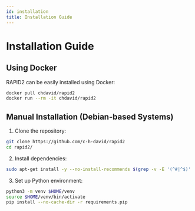 ```yaml
---
id: installation
title: Installation Guide
---
```


# Installation Guide

## Using Docker
RAPID2 can be easily installed using Docker:
```bash
docker pull chdavid/rapid2
docker run --rm -it chdavid/rapid2
```

## Manual Installation (Debian-based Systems)
1. Clone the repository:
```bash
git clone https://github.com/c-h-david/rapid2
cd rapid2/
```
2. Install dependencies:
```bash
sudo apt-get install -y --no-install-recommends $(grep -v -E '(^#|^$)' requirements.apt)
```
3. Set up Python environment:
```bash
python3 -m venv $HOME/venv
source $HOME/venv/bin/activate
pip install --no-cache-dir -r requirements.pip
```
